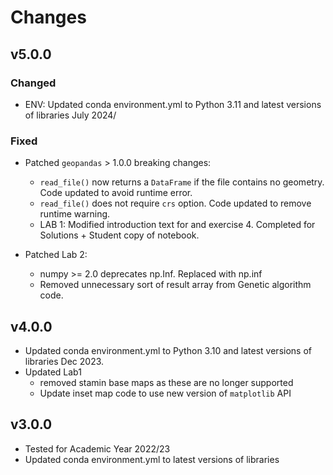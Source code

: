 # Changes

## v5.0.0

### Changed

* ENV: Updated conda environment.yml to Python 3.11 and latest versions of libraries July 2024/

### Fixed

* Patched `geopandas` > 1.0.0 breaking changes:
    * `read_file()` now returns a `DataFrame` if the file contains no geometry. Code updated to avoid runtime error.
    * `read_file()` does not require `crs` option. Code updated to remove runtime warning.
    * LAB 1: Modified introduction text for and exercise 4. Completed for Solutions + Student copy of notebook.

* Patched Lab 2:
    * numpy >= 2.0 deprecates np.Inf. Replaced with np.inf
    * Removed unnecessary sort of result array from Genetic algorithm code.



## v4.0.0
* Updated conda environment.yml to Python 3.10 and latest versions of libraries Dec 2023.
* Updated Lab1
    * removed stamin base maps as these are no longer supported
    * Update inset map code to use new version of `matplotlib` API


## v3.0.0
* Tested for Academic Year 2022/23
* Updated conda environment.yml to latest versions of libraries
